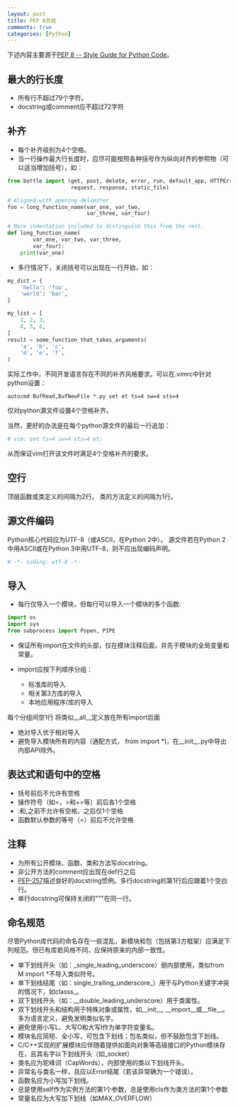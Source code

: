 ```yaml
---
layout: post
title: PEP 8总结
comments: true
categories: [Python]
---
```


下述内容主要源于[PEP 8 -- Style Guide for Python Code](http://www.python.org/dev/peps/pep-0008/)。

## 最大的行长度 ##

* 所有行不超过79个字符。
* docstring或comment应不超过72字符

## 补齐 ##

* 每个补齐级别为4个空格。
* 当一行操作最大行长度时，应尽可能按照各种括号作为纵向对齐的参照物（可以适当增加括号），如：

```python
from bottle import (get, post, delete, error, run, default_app, HTTPError,
                    request, response, static_file)

# Aligned with opening delimiter
foo = long_function_name(var_one, var_two,
                         var_three, var_four)

# More indentation included to distinguish this from the rest.
def long_function_name(
        var_one, var_two, var_three,
        var_four):
    print(var_one)
```

* 多行情况下，关闭括号可以出现在一行开始，如：

```python
my_dict = {
    'hello': 'foo',
    'world': 'bar',
}

my_list = [
    1, 2, 3,
    4, 5, 6,
]
result = some_function_that_takes_arguments(
    'a', 'b', 'c',
    'd', 'e', 'f',
)
```

实际工作中，不同开发语言存在不同的补齐风格要求。可以在.vimrc中针对python设置：

```vim
autocmd BufRead,BufNewFile *.py set et ts=4 sw=4 sts=4
```

仅对python源文件设置4个空格补齐。

当然，更好的办法是在每个python源文件的最后一行追加：

```python
# vim: set ts=4 sw=4 sts=4 et:
```

从而保证vim打开该文件时满足4个空格补齐的要求。

## 空行 ##

顶层函数或类定义的间隔为2行。
类的方法定义的间隔为1行。

## 源文件编码 ##

Python核心代码应为UTF-8（或ASCII，在Python 2中）。
源文件若在Python 2中用ASCII或在Python 3中用UTF-8，则不应出现编码声明。

```python
# -*- coding: utf-8 -*-
```

## 导入 ##

* 每行仅导入一个模块，但每行可以导入一个模块的多个函数:

```python
import os
import sys
from subprocess import Popen, PIPE
```

* 保证所有import在文件的头部，仅在模块注释后面，并先于模块的全局变量和常量。
* import应按下列顺序分组：

  * 标准库的导入
  * 相关第3方库的导入
  * 本地应用程序/库的导入

每个分组间空1行
将类似\_\_all\_\_定义放在所有import后面

* 绝对导入优于相对导入
* 避免导入模块所有的内容（通配方式， from <module> import *)，在\_\_init\_\_.py中导出内部API除外。

## 表达式和语句中的空格 ##

* 括号前后不允许有空格
* 操作符号（如=，>和+=等）前后各1个空格
* :和,之前不允许有空格，之后仅1个空格
* 函数默认参数的等号（=）前后不允许空格

## 注释 ##

* 为所有公开模块、函数、类和方法写docstring。
* 非公开方法的comment应出现在def行之后
* [PEP-257](http://www.python.org/dev/peps/pep-0257/)描述良好的docstring惯例。多行docstring的第1行后应跟着1个空白行。
* 单行docstring可保持关闭的"""在同一行。

## 命名规范 ##

尽管Python库代码的命名存在一些混乱，新模块和包（包括第3方框架）应满足下列规范。但已有库若风格不同，应保持原来的内部一致性。

* 单下划线开头（如：_single_leading_underscore）弱内部使用，类似from M import *不导入类似符号。
* 单下划线结尾（如：single_trailing_underscore_）用于与Python关键字冲突的情况下，如classs_。
* 双下划线开头（如：__double_leading_underscore）用于类属性。
* 双下划线开头和结构用于特殊对象或属性，如\_\_init\_\_, \_\_import\_\_或\_\_file\_\_。多为语言定义，避免发明类似名字。
* 避免使用小写L、大写O和大写I作为单字符变量名。
* 模块名应简短、全小写，可包含下划线；包名类似，但不鼓励包含下划线。
* C/C++实现的扩展模块应伴随着提供如面向对象等高级接口的Python模块存在，且其名字以下划线开头（如_socket）
* 类名应为驼峰词（CapWords），内部使用的类以下划线开头。
* 异常名与类名一样，且应以Error结尾（若该异常确为一个错误）。
* 函数名应为小写加下划线。
* 总是使用self作为实例方法的第1个参数，总是使用cls作为类方法的第1个参数
* 常量名应为大写加下划线（如MAX_OVERFLOW）
